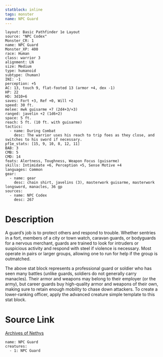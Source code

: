 ```yaml
---
statblock: inline
tags: monster
name: NPC Guard
---
```

```statblock
layout: Basic Pathfinder 1e Layout
source: "NPC Codex"
Monster_CR: 1
name: NPC Guard
Monster_XP: 400
race: Human
class: warrior 3
alignment: LN
size: Medium
type: humanoid
subtype: (human)
INI: -1
perception: +5
AC: 13, touch 9, flat-footed 13 (armor +4, dex -1)
HP: 22
HD: 3d10+6
saves: Fort +3, Ref +0, Will +2
speed: 30 ft.
melee: mwk guisarme +7 (2d4+3/×3)
ranged: javelin +2 (1d6+2)
space: 5 ft.
reach: 5 ft. (10 ft. with guisarme)
tactics:
  - name: During Combat
    desc: The warrior uses his reach to trip foes as they close, and switches to his sword if necessary.
pf1e_stats: [15, 9, 10, 8, 12, 11]
BAB: 3
CMB: 5
CMD: 14
feats: Alertness, Toughness, Weapon Focus (guisarme)
skills: Intimidate +6, Perception +5, Sense Motive +4
languages: Common
gear:
  - name: gear
    desc: chain shirt, javelins (3), masterwork guisarme, masterwork longsword, manacles, 36 gp
sources:
  - name: NPC Codex
    desc: 267
```
# Description
A guard’s job is to protect others and respond to trouble. Whether sentries in a fort, members of a city or town watch, caravan guards, or bodyguards for a nervous merchant, guards are trained to look for intruders or suspicious activity and respond with steel if violence is necessary. Most operate in pairs or larger groups, allowing one to run for help if the group is outmatched.

The above stat block represents a professional guard or soldier who has seen many battles (unlike guards, soldiers do not generally carry manacles). Their armor and weapons may belong to their employer (or the army), but career guards buy high-quality armor and weapons of their own, making sure to retain enough mobility to chase down attackers. To create a lower-ranking officer, apply the advanced creature simple template to this stat block.
# Source Link
[Archives of Nethys](https://aonprd.com/NPCDisplay.aspx?ItemName=Guard)
```encounter-table
name: NPC Guard
creatures:
  - 1: NPC Guard
```
